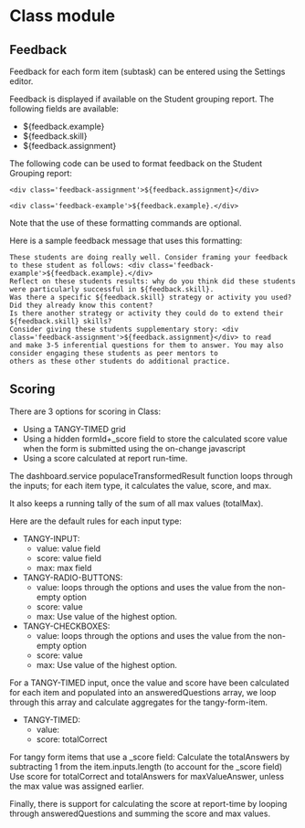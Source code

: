 # Class module

## Feedback

Feedback for each form item (subtask) can be entered using the Settings editor.

Feedback is displayed if available on the Student grouping report. The following fields are available:
- ${feedback.example}
- ${feedback.skill}
- ${feedback.assignment}

The following code can be used to format feedback on the Student Grouping report:

```
<div class='feedback-assignment'>${feedback.assignment}</div>
```

```
<div class='feedback-example'>${feedback.example}.</div>
```

Note that the use of these formatting commands are optional.

Here is a sample feedback message that uses this formatting:

```
These students are doing really well. Consider framing your feedback to these student as follows: <div class='feedback-example'>${feedback.example}.</div>
Reflect on these students results: why do you think did these students were particularly successful in ${feedback.skill}.
Was there a specific ${feedback.skill} strategy or activity you used? Did they already know this content?
Is there another strategy or activity they could do to extend their ${feedback.skill} skills?
Consider giving these students supplementary story: <div class='feedback-assignment'>${feedback.assignment}</div> to read
and make 3-5 inferential questions for them to answer. You may also consider engaging these students as peer mentors to
others as these other students do additional practice.
```
## Scoring

There are 3 options for scoring in Class:
- Using a TANGY-TIMED grid
- Using a hidden formId+_score field to store the calculated score value when the form is submitted using the on-change javascript
- Using a score calculated at report run-time.

The dashboard.service populaceTransformedResult function loops through the inputs; for each item type, it calculates the value, score, and max. 

It also keeps a running tally of the sum of all max values (totalMax).

Here are the default rules for each input type:
* TANGY-INPUT:
   * value: value field
   * score: value field
   * max: max field
* TANGY-RADIO-BUTTONS:
   * value: loops through the options and uses the value from the non-empty option
   * score: value 
   * max: Use value of the highest option.
* TANGY-CHECKBOXES:
   * value: loops through the options and uses the value from the non-empty option
   * score: value 
   * max: Use value of the highest option.
   
For a TANGY-TIMED input, once the value and score have been calculated for each item and populated into an answeredQuestions array, we loop through this array and calculate aggregates for the tangy-form-item.
   
* TANGY-TIMED:
  * value: 
  * score: totalCorrect

For tangy form items that use a _score field: Calculate the totalAnswers by subtracting 1 from the item.inputs.length (to account for the _score field)
  Use score for totalCorrect and totalAnswers for maxValueAnswer, unless the max value was assigned earlier.

Finally, there is support for calculating the score at report-time by looping through answeredQuestions and summing the score and max values.




